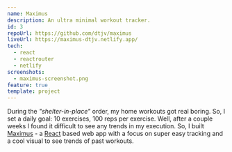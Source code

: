 ```yaml
---
name: Maximus
description: An ultra minimal workout tracker.
id: 3
repoUrl: https://github.com/dtjv/maximus
liveUrl: https://maximus-dtjv.netlify.app/
tech:
  - react
  - reactrouter
  - netlify
screenshots:
  - maximus-screenshot.png
feature: true
template: project
---
```


<!-- intro -->

During the _"shelter-in-place"_ order, my home workouts got real boring. So, I
set a daily goal: 10 exercises, 100 reps per exercise. Well, after a couple
weeks I found it difficult to see any trends in my execution. So, I built
[Maximus](https://maximus-dtjv.netlify.app) - a [React](https://reactjs.org/)
based web app with a focus on super easy tracking and a cool visual to see
trends of past workouts.

<!-- intro -->
